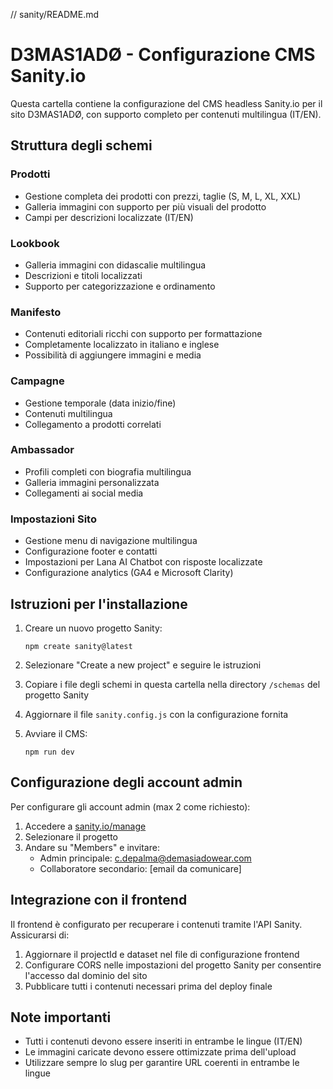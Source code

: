 // sanity/README.md
# D3MAS1ADØ - Configurazione CMS Sanity.io

Questa cartella contiene la configurazione del CMS headless Sanity.io per il sito D3MAS1ADØ, con supporto completo per contenuti multilingua (IT/EN).

## Struttura degli schemi

### Prodotti
- Gestione completa dei prodotti con prezzi, taglie (S, M, L, XL, XXL)
- Galleria immagini con supporto per più visuali del prodotto
- Campi per descrizioni localizzate (IT/EN)

### Lookbook
- Galleria immagini con didascalie multilingua
- Descrizioni e titoli localizzati
- Supporto per categorizzazione e ordinamento

### Manifesto
- Contenuti editoriali ricchi con supporto per formattazione
- Completamente localizzato in italiano e inglese
- Possibilità di aggiungere immagini e media

### Campagne
- Gestione temporale (data inizio/fine)
- Contenuti multilingua
- Collegamento a prodotti correlati

### Ambassador
- Profili completi con biografia multilingua
- Galleria immagini personalizzata
- Collegamenti ai social media

### Impostazioni Sito
- Gestione menu di navigazione multilingua
- Configurazione footer e contatti
- Impostazioni per Lana AI Chatbot con risposte localizzate
- Configurazione analytics (GA4 e Microsoft Clarity)

## Istruzioni per l'installazione

1. Creare un nuovo progetto Sanity:
   ```
   npm create sanity@latest
   ```

2. Selezionare "Create a new project" e seguire le istruzioni

3. Copiare i file degli schemi in questa cartella nella directory `/schemas` del progetto Sanity

4. Aggiornare il file `sanity.config.js` con la configurazione fornita

5. Avviare il CMS:
   ```
   npm run dev
   ```

## Configurazione degli account admin

Per configurare gli account admin (max 2 come richiesto):
1. Accedere a [sanity.io/manage](https://sanity.io/manage)
2. Selezionare il progetto
3. Andare su "Members" e invitare:
   - Admin principale: c.depalma@demasiadowear.com
   - Collaboratore secondario: [email da comunicare]

## Integrazione con il frontend

Il frontend è configurato per recuperare i contenuti tramite l'API Sanity. Assicurarsi di:
1. Aggiornare il projectId e dataset nel file di configurazione frontend
2. Configurare CORS nelle impostazioni del progetto Sanity per consentire l'accesso dal dominio del sito
3. Pubblicare tutti i contenuti necessari prima del deploy finale

## Note importanti

- Tutti i contenuti devono essere inseriti in entrambe le lingue (IT/EN)
- Le immagini caricate devono essere ottimizzate prima dell'upload
- Utilizzare sempre lo slug per garantire URL coerenti in entrambe le lingue
